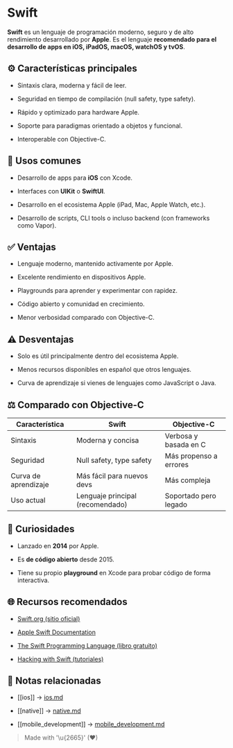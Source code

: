 # Swift

**Swift** es un lenguaje de programación moderno, seguro y de alto rendimiento desarrollado por **Apple**. Es el lenguaje **recomendado para el desarrollo de apps en iOS, iPadOS, macOS, watchOS y tvOS**.

## ⚙️ Características principales

- Sintaxis clara, moderna y fácil de leer.
  
- Seguridad en tiempo de compilación (null safety, type safety).  
- Rápido y optimizado para hardware Apple.  
- Soporte para paradigmas orientado a objetos y funcional.  
- Interoperable con Objective-C.  

## 📲 Usos comunes

- Desarrollo de apps para **iOS** con Xcode.
  
- Interfaces con **UIKit** o **SwiftUI**.  
- Desarrollo en el ecosistema Apple (iPad, Mac, Apple Watch, etc.).  
- Desarrollo de scripts, CLI tools o incluso backend (con frameworks como Vapor).  

## ✅ Ventajas

- Lenguaje moderno, mantenido activamente por Apple.
  
- Excelente rendimiento en dispositivos Apple.  
- Playgrounds para aprender y experimentar con rapidez.  
- Código abierto y comunidad en crecimiento.  
- Menor verbosidad comparado con Objective-C.  

## ⚠️ Desventajas

- Solo es útil principalmente dentro del ecosistema Apple.
  
- Menos recursos disponibles en español que otros lenguajes.  
- Curva de aprendizaje si vienes de lenguajes como JavaScript o Java.  

## ⚖️ Comparado con Objective-C

| Característica       | Swift                            | Objective-C            |
| -------------------- | -------------------------------- | ---------------------- |
| Sintaxis             | Moderna y concisa                | Verbosa y basada en C  |
| Seguridad            | Null safety, type safety         | Más propenso a errores |
| Curva de aprendizaje | Más fácil para nuevos devs       | Más compleja           |
| Uso actual           | Lenguaje principal (recomendado) | Soportado pero legado  |

## 🌱 Curiosidades

- Lanzado en **2014** por Apple. 
 
- Es **de código abierto** desde 2015.  
- Tiene su propio **playground** en Xcode para probar código de forma interactiva.  

## 🌐 Recursos recomendados

- [Swift.org (sitio oficial)](https://swift.org/)  

- [Apple Swift Documentation](https://developer.apple.com/swift/)  
- [The Swift Programming Language (libro gratuito)](https://developer.apple.com/documentation/swift)  
- [Hacking with Swift (tutoriales)](https://www.hackingwithswift.com/)  

## 🔗 Notas relacionadas

- [[ios]] → [ios.md](/os/ios.md)  

- [[native]] → [native.md](/overview/native.md)  

- [[mobile_development]] → [mobile_development.md](/overview/mobile_development.md)  

> Made with '\u{2665}' (♥)
